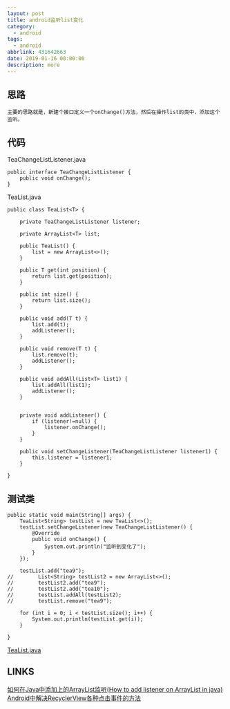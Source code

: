 ```yaml
---
layout: post
title: android监听list变化
category: 
  - android
tags: 
  - android
abbrlink: 431642663
date: 2019-01-16 00:00:00
description: more
---
```


## 思路

	主要的思路就是，新建个接口定义一个onChange()方法，然后在操作list的类中，添加这个监听。

## 代码

TeaChangeListListener.java

    public interface TeaChangeListListener {
        public void onChange();
    }


TeaList.java

    public class TeaList<T> {
    
        private TeaChangeListListener listener;
    
        private ArrayList<T> list;
    
        public TeaList() {
            list = new ArrayList<>();
        }
    
        public T get(int position) {
            return list.get(position);
        }
    
        public int size() {
            return list.size();
        }
    
        public void add(T t) {
            list.add(t);
            addListener();
        }
    
        public void remove(T t) {
            list.remove(t);
            addListener();
        }
    
        public void addAll(List<T> list1) {
            list.addAll(list1);
            addListener();
        }
    
    
        private void addListener() {
            if (listener!=null) {
                listener.onChange();
            }
        }
    
        public void setChangeListener(TeaChangeListListener listener1) {
            this.listener = listener1;
        }
    
    }

## 测试类

    public static void main(String[] args) {
        TeaList<String> testList = new TeaList<>();
        testList.setChangeListener(new TeaChangeListListener() {
            @Override
            public void onChange() {
                System.out.println("监听到变化了");
            }
        });

        testList.add("tea9");
	//        List<String> testList2 = new ArrayList<>();
	//        testList2.add("tea9");
	//        testList2.add("tea10");
	//        testList.addAll(testList2);
	//        testList.remove("tea9");

        for (int i = 0; i < testList.size(); i++) {
            System.out.println(testList.get(i));
        }

    }

[TeaList.java](https://github.com/tea9/android_base/blob/master/app/src/main/java/com/demo/android_base/test/TeaList.java)  

## LINKS

[如何在Java中添加上的ArrayList监听(How to add listener on ArrayList in java)](http://www.it1352.com/231623.html)  
[Android中解决RecyclerView各种点击事件的方法](https://www.jb51.net/article/140578.htm)  